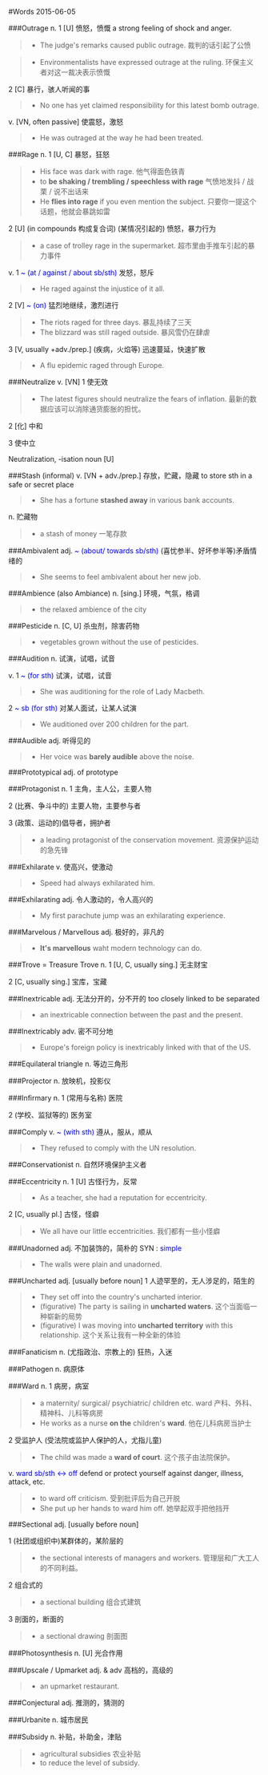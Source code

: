 #Words 2015-06-05

###Outrage
n. 1 [U] 愤怒，愤慨 a strong feeling of shock and anger.
> * The judge's remarks caused public outrage.
裁判的话引起了公愤

> * Environmentalists have expressed outrage at the ruling. 
环保主义者对这一裁决表示愤慨

2 [C] 暴行，骇人听闻的事
> * No one has yet claimed responsibility for this latest bomb outrage.

v. [VN, often passive] 使震怒，激怒
> * He was outraged at the way he had been treated.

###Rage
n. 1 [U, C] 暴怒，狂怒
> * His face was dark with rage. 他气得面色铁青
> * to **be shaking / trembling / speechless with rage** 气愤地发抖 / 战栗 / 说不出话来
> * He **flies into rage** if you even mention the subject. 只要你一提这个话题，他就会暴跳如雷

2 [U]  (in compounds 构成复合词) (某情况引起的) 愤怒，暴力行为
> * a case of trolley rage in the supermarket. 超市里由手推车引起的暴力事件

v. 1 <span style="color:blue">~ (at / against / about sb/sth)</span> 发怒，怒斥
> * He raged against the injustice of it all. 

2 [V] <span style="color:blue"> ~ (on) </span> 猛烈地继续，激烈进行
> * The riots raged for three days. 暴乱持续了三天
> * The blizzard was still raged outside. 暴风雪仍在肆虐

3 [V, usually +adv./prep.]  (疾病，火焰等) 迅速蔓延，快速扩散
> * A flu epidemic raged through Europe.

###Neutralize
v. [VN] 1 使无效
> * The latest figures should neutralize the fears of inflation.
最新的数据应该可以消除通货膨胀的担忧。

2 [化] 中和

3 使中立

<span>Neutralization, -isation</span> noun [U]

###Stash (informal)
v. [VN + adv./prep.] 存放，贮藏，隐藏 to store sth in a safe or secret place
> * She has a fortune **stashed away** in various bank accounts.

n. 贮藏物
> * a stash of money 一笔存款

###Ambivalent
adj. <span style="color:blue">~ (about/ towards sb/sth)</span> (喜忧参半、好坏参半等)矛盾情绪的
> * She seems to feel ambivalent about her new job.

###Ambience (also Ambiance)
n. [sing.] 环境，气氛，格调
> * the relaxed ambience of the city

###Pesticide
n. [C, U] 杀虫剂，除害药物
> * vegetables grown without the use of pesticides.

###Audition
n.  试演，试唱，试音

v. 1 <span style="color:blue">~ (for sth)</span> 试演，试唱，试音
> * She was auditioning for the role of Lady Macbeth.

2 <span style="color:blue">~ sb (for sth)</span> 对某人面试，让某人试演
> * We auditioned over 200 children for the part.

###Audible
adj. 听得见的
> * Her voice was **barely audible** above the noise.

###Prototypical
adj. of prototype

###Protagonist
n. 1 主角，主人公，主要人物

2 (比赛、争斗中的) 主要人物，主要参与者

3 (政策、运动的)倡导者，拥护者
> * a leading protagonist of the conservation movement. 资源保护运动的急先锋

###Exhilarate
v. 使高兴，使激动
> * Speed had always exhilarated him.

###Exhilarating
adj. 令人激动的，令人高兴的
> * My first parachute jump was an exhilarating experience.

###Marvelous / Marvellous
adj. 极好的，非凡的
> * **It's marvellous** waht modern technology can do.

###Trove = Treasure Trove
n. 1 [U, C, usually sing.] 无主财宝

2 [C, usually sing.] 宝库，宝藏

###Inextricable
adj. 无法分开的，分不开的 too closely linked to be separated
> * an inextricable connection between the past and the present.

###Inextricably
adv. 密不可分地
> * Europe's foreign policy is inextricably linked with that of the US.

###Equilateral triangle
n. 等边三角形

###Projector
n. 放映机，投影仪

###Infirmary
n. 1 (常用与名称) 医院

2 (学校、监狱等的) 医务室

###Comply
v. <span style="color:blue">~ (with sth)</span> 遵从，服从，顺从
> * They refused to comply with the UN resolution.

###Conservationist
n. 自然环境保护主义者

###Eccentricity
n. 1 [U] 古怪行为，反常
> * As a teacher, she had a reputation for eccentricity. 

2 [C, usually pl.] 古怪，怪癖
> * We all have our little eccentricities. 我们都有一些小怪癖

###Unadorned
adj. 不加装饰的，简朴的 SYN : <span style="color:blue">simple</span>
> * The walls were plain and unadorned.

###Uncharted
adj. [usually before noun] 1 人迹罕至的，无人涉足的，陌生的
> * They set off into the country's uncharted interior.
> * (figurative) The party is sailing in **uncharted waters**. 这个当面临一种崭新的局势
> * (figurative) I was moving into **uncharted territory** with this relationship. 这个关系让我有一种全新的体验

###Fanaticism
n. (尤指政治、宗教上的) 狂热，入迷

###Pathogen
n. 病原体

###Ward
n. 1 病房，病室
> * a maternity/ surgical/ psychiatric/ children etc. ward 产科、外科、精神科、儿科等病房
> * He works as a nurse **on the** children's **ward**. 他在儿科病房当护士

2 受监护人 (受法院或监护人保护的人，尤指儿童) 
> * The child was made a **ward of court**. 这个孩子由法院保护。

v. <span style="color:blue">ward sb/sth <-> off</span> defend or protect yourself against danger, illness, attack, etc.
> * to ward off criticism. 受到批评后为自己开脱
> * She put up her hands to ward him off. 她举起双手把他挡开

###Sectional
adj. [usually before noun]

1 (社团或组织中)某群体的，某阶层的
> * the sectional interests of managers and workers. 管理层和广大工人的不同利益。

2 组合式的
> * a sectional building 组合式建筑

3 剖面的，断面的
> * a sectional drawing 剖面图

###Photosynthesis
n. [U] 光合作用

###Upscale / Upmarket
adj. & adv 高档的，高级的
> * an upmarket restaurant. 

###Conjectural
adj. 推测的，猜测的

###Urbanite
n. 城市居民

###Subsidy
n. 补贴，补助金，津贴
> * agricultural subsidies 农业补贴
> * to reduce the level of subsidy. 
